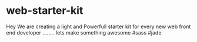 # web-starter-kit
Hey We are creating a light and Powerfull starter kit for every new web front end developer ........
lets make something awesome
#sass
#jade
